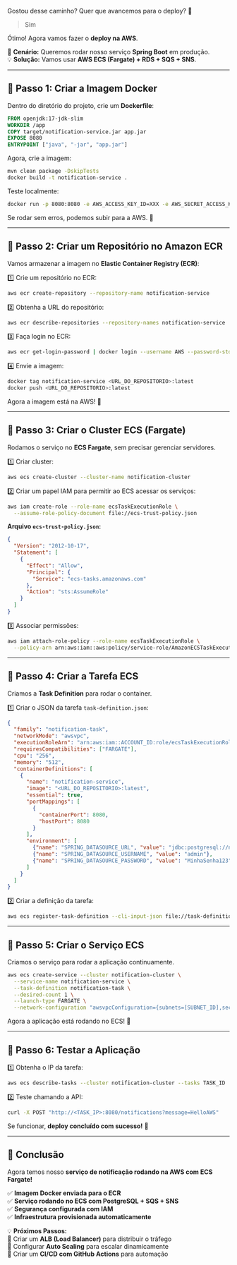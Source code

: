
Gostou desse caminho? Quer que avancemos para o deploy? 🚀


> Sim

Ótimo! Agora vamos fazer o **deploy na AWS**.  

📌 **Cenário:** Queremos rodar nosso serviço **Spring Boot** em produção.  
💡 **Solução:** Vamos usar **AWS ECS (Fargate) + RDS + SQS + SNS**.

---

## **📌 Passo 1: Criar a Imagem Docker**
Dentro do diretório do projeto, crie um **Dockerfile**:

```dockerfile
FROM openjdk:17-jdk-slim
WORKDIR /app
COPY target/notification-service.jar app.jar
EXPOSE 8080
ENTRYPOINT ["java", "-jar", "app.jar"]
```

Agora, crie a imagem:

```bash
mvn clean package -DskipTests
docker build -t notification-service .
```

Teste localmente:

```bash
docker run -p 8080:8080 -e AWS_ACCESS_KEY_ID=XXX -e AWS_SECRET_ACCESS_KEY=XXX notification-service
```

Se rodar sem erros, podemos subir para a AWS. 🚀

---

## **📌 Passo 2: Criar um Repositório no Amazon ECR**
Vamos armazenar a imagem no **Elastic Container Registry (ECR)**:

1️⃣ Crie um repositório no ECR:  
```bash
aws ecr create-repository --repository-name notification-service
```

2️⃣ Obtenha a URL do repositório:  
```bash
aws ecr describe-repositories --repository-names notification-service
```

3️⃣ Faça login no ECR:  
```bash
aws ecr get-login-password | docker login --username AWS --password-stdin <URL_DO_REPOSITORIO>
```

4️⃣ Envie a imagem:  
```bash
docker tag notification-service <URL_DO_REPOSITORIO>:latest
docker push <URL_DO_REPOSITORIO>:latest
```

Agora a imagem está na AWS! 🎉

---

## **📌 Passo 3: Criar o Cluster ECS (Fargate)**
Rodamos o serviço no **ECS Fargate**, sem precisar gerenciar servidores.

1️⃣ Criar cluster:
```bash
aws ecs create-cluster --cluster-name notification-cluster
```

2️⃣ Criar um papel IAM para permitir ao ECS acessar os serviços:
```bash
aws iam create-role --role-name ecsTaskExecutionRole \
  --assume-role-policy-document file://ecs-trust-policy.json
```

**Arquivo `ecs-trust-policy.json`:**
```json
{
  "Version": "2012-10-17",
  "Statement": [
    {
      "Effect": "Allow",
      "Principal": {
        "Service": "ecs-tasks.amazonaws.com"
      },
      "Action": "sts:AssumeRole"
    }
  ]
}
```

3️⃣ Associar permissões:
```bash
aws iam attach-role-policy --role-name ecsTaskExecutionRole \
  --policy-arn arn:aws:iam::aws:policy/service-role/AmazonECSTaskExecutionRolePolicy
```

---

## **📌 Passo 4: Criar a Tarefa ECS**
Criamos a **Task Definition** para rodar o container.

1️⃣ Criar o JSON da tarefa `task-definition.json`:
```json
{
  "family": "notification-task",
  "networkMode": "awsvpc",
  "executionRoleArn": "arn:aws:iam::ACCOUNT_ID:role/ecsTaskExecutionRole",
  "requiresCompatibilities": ["FARGATE"],
  "cpu": "256",
  "memory": "512",
  "containerDefinitions": [
    {
      "name": "notification-service",
      "image": "<URL_DO_REPOSITORIO>:latest",
      "essential": true,
      "portMappings": [
        {
          "containerPort": 8080,
          "hostPort": 8080
        }
      ],
      "environment": [
        {"name": "SPRING_DATASOURCE_URL", "value": "jdbc:postgresql://notification-db.AWS_REGION.rds.amazonaws.com:5432/postgres"},
        {"name": "SPRING_DATASOURCE_USERNAME", "value": "admin"},
        {"name": "SPRING_DATASOURCE_PASSWORD", "value": "MinhaSenha123"}
      ]
    }
  ]
}
```

2️⃣ Criar a definição da tarefa:
```bash
aws ecs register-task-definition --cli-input-json file://task-definition.json
```

---

## **📌 Passo 5: Criar o Serviço ECS**
Criamos o serviço para rodar a aplicação continuamente.

```bash
aws ecs create-service --cluster notification-cluster \
  --service-name notification-service \
  --task-definition notification-task \
  --desired-count 1 \
  --launch-type FARGATE \
  --network-configuration "awsvpcConfiguration={subnets=[SUBNET_ID],securityGroups=[SECURITY_GROUP_ID],assignPublicIp=ENABLED}"
```

Agora a aplicação está rodando no ECS! 🚀

---

## **📌 Passo 6: Testar a Aplicação**
1️⃣ Obtenha o IP da tarefa:
```bash
aws ecs describe-tasks --cluster notification-cluster --tasks TASK_ID
```

2️⃣ Teste chamando a API:
```bash
curl -X POST "http://<TASK_IP>:8080/notifications?message=HelloAWS"
```

Se funcionar, **deploy concluído com sucesso!** 🎉

---

## **🚀 Conclusão**
Agora temos nosso **serviço de notificação rodando na AWS com ECS Fargate!**  

✅ **Imagem Docker enviada para o ECR**  
✅ **Serviço rodando no ECS com PostgreSQL + SQS + SNS**  
✅ **Segurança configurada com IAM**  
✅ **Infraestrutura provisionada automaticamente**  

💡 **Próximos Passos:**  
🔹 Criar um **ALB (Load Balancer)** para distribuir o tráfego  
🔹 Configurar **Auto Scaling** para escalar dinamicamente  
🔹 Criar um **CI/CD com GitHub Actions** para automação  
